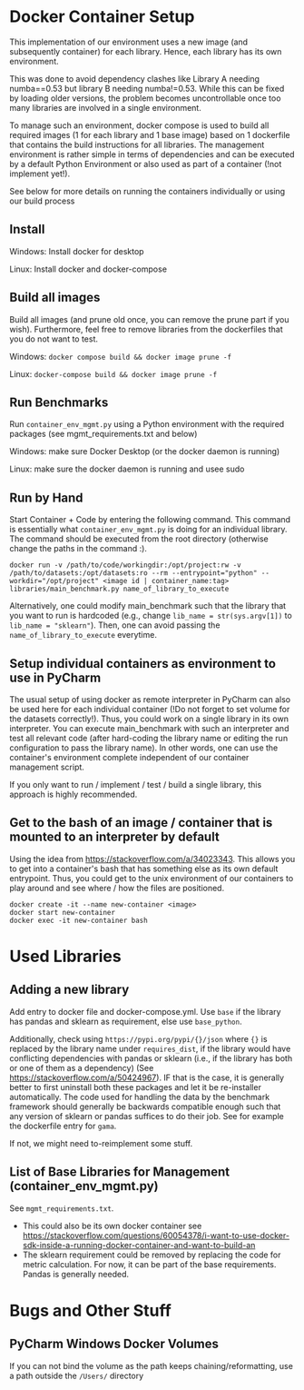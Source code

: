 # Docker Container Setup

This implementation of our environment uses a new image (and subsequently container) for each library. Hence, each
library has its own environment.

This was done to avoid dependency clashes like Library A needing numba==0.53 but library B needing numba!=0.53. While
this can be fixed by loading older versions, the problem becomes uncontrollable once too many libraries are involved in
a single environment.

To manage such an environment, docker compose is used to build all required images (1 for each library and 1 base image)
based on 1 dockerfile that contains the build instructions for all libraries. The management environment is rather
simple in terms of dependencies and can be executed by a default Python Environment or also used as part of a
container (!not implement yet!).

See below for more details on running the containers individually or using our build process

## Install

Windows: Install docker for desktop

Linux: Install docker and docker-compose

## Build all images

Build all images (and prune old once, you can remove the prune part if you wish). Furthermore, feel free to remove
libraries from the dockerfiles that you do not want to test.

Windows:
`docker compose build && docker image prune -f`

Linux:
`docker-compose build && docker image prune -f`

## Run Benchmarks

Run `container_env_mgmt.py` using a Python environment with the required packages (see mgmt_requirements.txt and below)

Windows: make sure Docker Desktop (or the docker daemon is running)

Linux: make sure the docker daemon is running and usee sudo

## Run by Hand

Start Container + Code by entering the following command. This command is essentially what `container_env_mgmt.py` is
doing for an individual library. The command should be executed from the root directory (otherwise change the paths in
the command :).

`docker run -v /path/to/code/workingdir:/opt/project:rw -v /path/to/datasets:/opt/datasets:ro --rm --entrypoint="python" --workdir="/opt/project" <image id | container_name:tag> libraries/main_benchmark.py name_of_library_to_execute`

Alternatively, one could modify main_benchmark such that the library that you want to run is hardcoded (e.g.,
change `lib_name = str(sys.argv[1])` to `lib_name = "sklearn"`). Then, one can avoid passing
the `name_of_library_to_execute` everytime.

## Setup individual containers as environment to use in PyCharm

The usual setup of using docker as remote interpreter in PyCharm can also be used here for each individual container
(!Do not forget to set volume for the datasets correctly!). Thus, you could work on a single library in its own
interpreter. You can execute main_benchmark with such an interpreter and test all relevant code (after hard-coding the
library name or editing the run configuration to pass the library name). In other words, one can use the container's
environment complete independent of our container management script.

If you only want to run / implement / test / build a single library, this approach is highly recommended.

## Get to the bash of an image / container that is mounted to an interpreter by default

Using the idea from https://stackoverflow.com/a/34023343. This allows you to get into a container's bash that has
something else as its own default entrypoint. Thus, you could get to the unix environment of our containers to play
around and see where / how the files are positioned.

```
docker create -it --name new-container <image>
docker start new-container
docker exec -it new-container bash
```

# Used Libraries

## Adding a new library

Add entry to docker file and docker-compose.yml. Use `base` if the library has pandas and sklearn as requirement, else
use `base_python`.

Additionally, check using `https://pypi.org/pypi/{}/json` where `{}` is replaced by the library name
under `requires_dist`, if the library would have conflicting dependencies with pandas or sklearn (i.e., if the library
has both or one of them as a dependency) (See https://stackoverflow.com/a/50424967). IF that is the case, it is
generally better to first uninstall both these packages and let it be re-installer automatically. The code used for
handling the data by the benchmark framework should generally be backwards compatible enough such that any version of
sklearn or pandas suffices to do their job. See for example the dockerfile entry for `gama`.

If not, we might need to-reimplement some stuff.

## List of Base Libraries for Management (container_env_mgmt.py)

See `mgmt_requirements.txt`.

* This could also be its own docker container
  see https://stackoverflow.com/questions/60054378/i-want-to-use-docker-sdk-inside-a-running-docker-container-and-want-to-build-an
* The sklearn requirement could be removed by replacing the code for metric calculation. For now, it can be part of the
  base requirements. Pandas is generally needed.

# Bugs and Other Stuff

## PyCharm Windows Docker Volumes

If you can not bind the volume as the path keeps chaining/reformatting, use a path outside the `/Users/` directory 